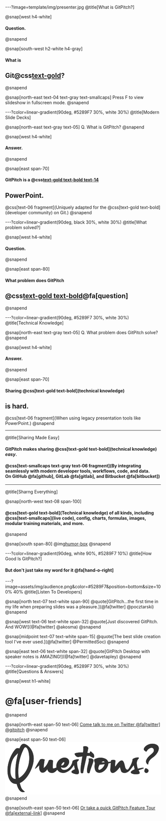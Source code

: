 ---?image=template/img/presenter.jpg
@title[What is GitPitch?]

@snap[west h4-white]
#### Question.
@snapend

@snap[south-west h2-white h4-gray]
#### What is
## Git@css[text-gold](Pitch)?
@snapend

@snap[north-east text-04 text-gray text-smallcaps]
Press F to view slideshow in fullscreen mode.
@snapend

---?color=linear-gradient(90deg, #5289F7 30%, white 30%)
@title[Modern Slide Decks]

@snap[north-east text-gray text-05]
Q. What is GitPitch?
@snapend

@snap[west h4-white]
#### Answer.
@snapend

@snap[east span-70]
#### GitPitch is a @css[text-gold text-bold text-14](modern)
## **PowerPoint**.
@css[text-06 fragment](Uniquely adapted for the @css[text-gold text-bold](developer community) on Git.)
@snapend

---?color=linear-gradient(90deg, black 30%, white 30%)
@title[What problem solved?]

@snap[west h4-white]
#### Question.
@snapend

@snap[east span-80]
#### What problem does GitPitch
## @css[text-gold text-bold](solve)@fa[question]
@snapend

---?color=linear-gradient(90deg, #5289F7 30%, white 30%)
@title[Technical Knowledge]

@snap[north-east text-gray text-05]
Q. What problem does GitPitch solve?
@snapend

@snap[west h4-white]
#### Answer.
@snapend

@snap[east span-70]
#### Sharing @css[text-gold text-bold](technical knowledge)
## **is hard**.
@css[text-06 fragment](When using legacy presentation tools like PowerPoint.)
@snapend

---
@title[Sharing Made Easy]

#### GitPitch makes sharing @css[text-gold text-bold](technical knowledge) *easy*.

#### @css[text-smallcaps text-gray text-06 fragment](By integrating seamlessly with modern developer tools, workflows, code, and data.<br>On GitHub @fa[github], GitLab @fa[gitlab], and Bitbucket @fa[bitbucket])

---
@title[Sharng Everything]

@snap[north-west text-08 span-100]
#### @css[text-gold text-bold](Technical knowledge) of all kinds, including @css[text-smallcaps](live code), config, charts, formulas, images, modular training materials, and more.
@snapend

@snap[south span-80]
@img[humor-box](assets/img/slide-collage.png)
@snapend


---?color=linear-gradient(90deg, white 90%, #5289F7 10%)
@title[How Good Is GitPitch?]

#### But don't just take my word for it @fa[hand-o-right]

---?image=assets/img/audience.png&color=#5289F7&position=bottom&size=100% 40%
@title[Listen To Developers]


@snap[north text-07 text-white span-90]
@quote[GitPitch...the first time in my life when preparing slides was a pleasure.](@fa[twitter] @pocztarski)
@snapend

@snap[west text-06 text-white span-32]
@quote[Just discovered GitPitch. And WOW!](@fa[twitter] @akosma)
@snapend

@snap[midpoint text-07 text-white span-15]
@quote[The best slide creation tool I've ever used.](@fa[twitter] @PermittedSoc)
@snapend

@snap[east text-06 text-white span-32]
@quote[GitPitch Desktop with speaker notes is AMAZING!](@fa[twitter] @davetapley)
@snapend

---?color=linear-gradient(90deg, #5289F7 30%, white 30%)
@title[Questions & Answers]

@snap[west h1-white]
# @fa[user-friends]
@snapend

@snap[north-east span-50 text-06]
[Come talk to me on Twitter @fa[twitter] @gitpitch](https://twitter.com/gitpitch)
@snapend

@snap[east span-50 text-06]
![](template/img/questions-4.png)
@snapend

@snap[south-east span-50 text-06]
[Or take a quick GitPitch Feature Tour @fa[external-link]](https://gitpitch.com/features)
@snapend
